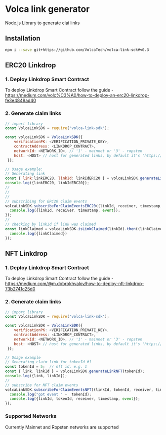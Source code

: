 # Volca link generator
Node.js Library to generate clai links


## Installation
```bash
npm i --save git+https://github.com/VolcaTech/volca-link-sdk#v0.3
```
## ERC20 Linkdrop
### 1. Deploy Linkdrop Smart Contract
To deploy Linkdrop Smart Contract follow the guide - https://medium.com/volc%C3%A0/how-to-deploy-an-erc20-linkdrop-fe3e4849ad40

### 2. Generate claim links
```js
// import library
const VolcaLinkSDK = require('volca-link-sdk');

const volcaLinkSDK = VolcaLinkSDK({
    verificationPK: <VERIFICATION_PRIVATE_KEY>,
    contractAddress: <LINKDROP_CONTRACT>,
    networkId: <NETWORK_ID>, // '1' - mainnet or '3' - ropsten
    host: <HOST> // host for generated links, by default it's 'https://volca.app'
 });

// Usage example:
// Generating link
const { link:linkERC20, linkId: linkIdERC20 } = volcaLinkSDK.generateLinkERC20();
console.log({linkERC20, linkIdERC20});
//
//
//
// subscribing for ERC20 claim events
volcaLinkSDK.subscribeForClaimEventsERC20((linkId, receiver, timestamp, event) => {
  console.log({linkId, receiver, timestamp, event});
});
//
// checking by linkId if link was claimed 
const linkClaimed = volcaLinkSDK.isLinkClaimed(linkId).then((linkClaimed) => {
  console.log({linkClaimed})
}); 
```

## NFT Linkdrop
### 1. Deploy Linkdrop Smart Contract
To deploy Linkdrop Smart Contract follow the guide - https://medium.com/@m.dobrokhvalov/how-to-deploy-nft-linkdrop-73b2741c25d0

### 2. Generate claim links
```js
// import library
const VolcaLinkSDK = require('volca-link-sdk');

const volcaLinkSDK = VolcaLinkSDK({
    verificationPK: <VERIFICATION_PRIVATE_KEY>,
    contractAddress: <LINKDROP_CONTRACT>,
    networkId: <NETWORK_ID>, // '1' - mainnet or '3' - ropsten
    host: <HOST> // host for generated links, by default it's 'https://volca.app'
 });

// Usage example
// Generating claim link for tokenId #1
const tokenId = 5;  // nft id, e.g. 1
const { link, linkId } = volcaLinkSDK.generateLinkNFT(tokenId);
console.log({link, linkId});
//
// subscribe for NFT claim events
volcaLinkSDK.subscribeForClaimEventsNFT((linkId, tokenId, receiver, timestamp, event) => {
  console.log("got event " +  tokenId);
  console.log({linkId, tokenId, receiver, timestamp, event});
});


```
### Supported Networks
Currently Mainnet and Ropsten networks are supported
